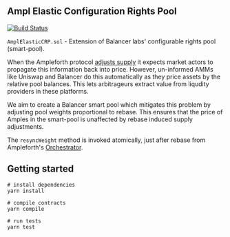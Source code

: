 ## Ampl Elastic Configuration Rights Pool

[![Build Status](https://travis-ci.com/ampleforth/ampl-balancer.svg?token=xxNsLhLrTiyG3pc78i5v&branch=master)](https://travis-ci.com/ampleforth/ampl-balancer)

`AmplElasticCRP.sol` - Extension of Balancer labs' configurable rights pool (smart-pool).

When the Ampleforth protocol [adjusts supply](https://www.ampleforth.org/redbook/ampleforth_protocol/) it expects market actors to propagate this information back into price. However, un-informed AMMs like Uniswap and Balancer do this automatically as they price assets by the relative pool balances. This lets arbitrageurs extract value from liqudity providers in these platforms.

We aim to create a Balancer smart pool which mitigates this problem by adjusting pool weights proportional to rebase.
This ensures that the price of Amples in the smart-pool is unaffected by rebase induced supply adjustments.

The `resyncWeight` method is invoked atomically, just after rebase from Ampleforth's [Orchestrator](https://github.com/ampleforth/uFragments/blob/master/contracts/Orchestrator.sol).


## Getting started

```
# install dependencies
yarn install

# compile contracts
yarn compile

# run tests
yarn test
```
